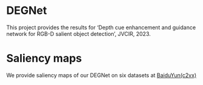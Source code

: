 # DEGNet

This project provides the results for ‘Depth cue enhancement and guidance network for RGB-D salient object detection’, JVCIR, 2023.


# Saliency maps
We provide saliency maps of our DEGNet on six datasets at [BaiduYun(c2vx)](https://pan.baidu.com/s/1gdnPf4mJZ5TP7gMetslmdA)

